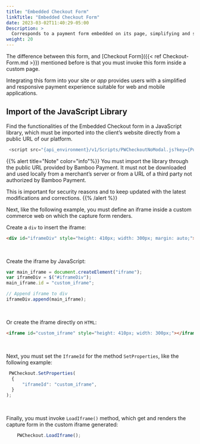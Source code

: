 ```yaml
---
title: "Embedded Checkout Form"
linkTitle: "Embedded Checkout Form"
date: 2023-03-02T11:40:29-05:00
Description: >
  Corresponds to a payment form embedded on its page, simplifying and securing the capture of sensitive data for the processing of online payments.
weight: 20
---
```


The difference between this form, and [Checkout Form]({{< ref Checkout-Form.md >}}) mentioned before is that you must invoke this form inside a custom page.

Integrating this form into your site or _app_ provides users with a simplified and responsive payment experience suitable for web and mobile applications.

## Import of the JavaScript Library 
Find the functionalities of the Embedded Checkout form in a JavaScript library, which must be imported into the client’s website directly from a public URL of our platform.

```javascript
 <script src="{api_environment}/v1/Scripts/PWCheckoutNoModal.js?key={PublicAccountKey}" type="text/javascript"></script>
```

{{% alert title="Note" color="info"%}}
You must import the library through the public URL provided by Bamboo Payment. It must not be downloaded and used locally from a merchant’s server or from a URL of a third party not authorized by Bamboo Payment.

This is important for security reasons and to keep updated with the latest modifications and corrections.
{{% /alert %}}

Next, like the following example, you must define an iframe inside a custom commerce web on which the capture form renders.

Create a `div` to insert the iframe:

```html
<div id="iframeDiv" style="height: 410px; width: 300px; margin: auto;"></div>
```
<br>

Create the iframe by JavaScript:

```javascript
var main_iframe = document.createElement("iframe");
var iframeDiv = $("#iframeDiv");
main_iframe.id = "custom_iframe";

// Append iframe to div
iframeDiv.append(main_iframe);
```
<br>

Or create the iframe directly on `HTML`:

```html
<iframe id="custom_iframe" style="height: 410px; width: 300px;"></iframe>
```
<br>

Next, you must set the `IframeId` for the method `SetProperties`, like the following example:

```javascript
 PWCheckout.SetProperties(
  {
      "iframeId": "custom_iframe",
  }
);
```
<br>

Finally, you must invoke `LoadIframe()` method, which get and renders the capture form in the custom iframe generated:

```javascript
    PWCheckout.LoadIframe();
```
<br>

<!--In the last section of this document, we bring you an example of an HTML page with a sample of Embedded capture form invoke.-->